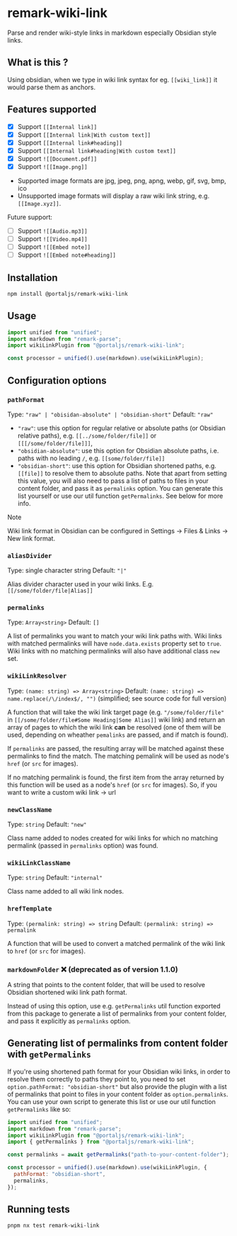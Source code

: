 # remark-wiki-link

Parse and render wiki-style links in markdown especially Obsidian style links.

## What is this ?

Using obsidian, when we type in wiki link syntax for eg. `[[wiki_link]]` it would parse them as anchors.

## Features supported

- [x] Support `[[Internal link]]`
- [x] Support `[[Internal link|With custom text]]`
- [x] Support `[[Internal link#heading]]`
- [x] Support `[[Internal link#heading|With custom text]]`
- [x] Support `![[Document.pdf]]`
- [x] Support `![[Image.png]]`

* Supported image formats are jpg, jpeg, png, apng, webp, gif, svg, bmp, ico
* Unsupported image formats will display a raw wiki link string, e.g. `[[Image.xyz]]`.

Future support:

- [ ] Support `![[Audio.mp3]]`
- [ ] Support `![[Video.mp4]]`
- [ ] Support `![[Embed note]]`
- [ ] Support `![[Embed note#heading]]`

## Installation

```bash
npm install @portaljs/remark-wiki-link
```

## Usage

```javascript
import unified from "unified";
import markdown from "remark-parse";
import wikiLinkPlugin from "@portaljs/remark-wiki-link";

const processor = unified().use(markdown).use(wikiLinkPlugin);
```

## Configuration options

### `pathFormat`

Type: `"raw" | "obisidan-absolute" | "obsidian-short"`
Default: `"raw"`

- `"raw"`: use this option for regular relative or absolute paths (or Obsidian relative paths), e.g. `[[../some/folder/file]]` or `[[[/some/folder/file]]]`,
- `"obsidian-absolute"`: use this option for Obsidian absolute paths, i.e. paths with no leading `/`, e.g. `[[some/folder/file]]`
- `"obsidian-short"`: use this option for Obsidian shortened paths, e.g. `[[file]]` to resolve them to absolute paths. Note that apart from setting this value, you will also need to pass a list of paths to files in your content folder, and pass it as `permalinks` option. You can generate this list yourself or use our util function `getPermalinks`. See below for more info.

> [!note]
> Wiki link format in Obsidian can be configured in Settings -> Files & Links -> New link format.

### `aliasDivider`

Type: single character string
Default: `"|"`

Alias divider character used in your wiki links. E.g. `[[/some/folder/file|Alias]]`

### `permalinks`

Type: `Array<string>`
Default: `[]`

A list of permalinks you want to match your wiki link paths with. Wiki links with matched permalinks will have `node.data.exists` property set to `true`. Wiki links with no matching permalinks will also have additional class `new` set.

### `wikiLinkResolver`

Type: `(name: string) => Array<string>`
Default: `(name: string) => name.replace(/\/index$/, "")` (simplified; see source code for full version)

A function that will take the wiki link target page (e.g. `"/some/folder/file"` in `[[/some/folder/file#Some Heading|Some Alias]]` wiki link) and return an array of pages to which the wiki link **can** be resolved (one of them will be used, depending on wheather `pemalinks` are passed, and if match is found).

If `permalinks` are passed, the resulting array will be matched against these permalinks to find the match. The matching pemalink will be used as node's `href` (or `src` for images).

If no matching permalink is found, the first item from the array returned by this function will be used as a node's `href` (or `src` for images). So, if you want to write a custom wiki link -> url

### `newClassName`

Type: `string`
Default: `"new"`

Class name added to nodes created for wiki links for which no matching permalink (passed in `permalinks` option) was found.

### `wikiLinkClassName`

Type: `string`
Default: `"internal"`

Class name added to all wiki link nodes.

### `hrefTemplate`

Type: `(permalink: string) => string`
Default: `(permalink: string) => permalink`

A function that will be used to convert a matched permalink of the wiki link to `href` (or `src` for images).

### `markdownFolder` ❌ (deprecated as of version 1.1.0)

A string that points to the content folder, that will be used to resolve Obsidian shortened wiki link path format.

Instead of using this option, use e.g. `getPermalinks` util function exported from this package to generate a list of permalinks from your content folder, and pass it explicitly as `permalinks` option.

## Generating list of permalinks from content folder with `getPermalinks`

If you're using shortened path format for your Obsidian wiki links, in order to resolve them correctly to paths they point to, you need to set `option.pathFormat: "obsidian-short"` but also provide the plugin with a list of permalinks that point to files in your content folder as `option.permalinks`. You can use your own script to generate this list or use our util function `getPermalinks` like so:

```javascript {4,6,11-12}
import unified from "unified";
import markdown from "remark-parse";
import wikiLinkPlugin from "@portaljs/remark-wiki-link";
import { getPermalinks } from "@portaljs/remark-wiki-link";

const permalinks = await getPermalinks("path-to-your-content-folder");

const processor = unified().use(markdown).use(wikiLinkPlugin, {
  pathFormat: "obsidian-short",
  permalinks,
});
```

## Running tests

```bash
pnpm nx test remark-wiki-link
```
